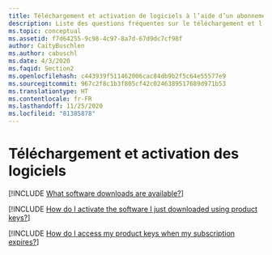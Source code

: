 ```yaml
---
title: Téléchargement et activation de logiciels à l’aide d’un abonnement Visual Studio
description: Liste des questions fréquentes sur le téléchargement et l’activation de logiciels.
ms.topic: conceptual
ms.assetid: f7d64255-9c98-4c97-8a7d-67d9dc7cf98f
author: CaityBuschlen
ms.author: cabuschl
ms.date: 4/3/2020
ms.faqid: Section2
ms.openlocfilehash: c443939f511462006cac84db9b2f5c64e55577e9
ms.sourcegitcommit: 967c2f8c1b3f805cf42c0246389517689d971b53
ms.translationtype: HT
ms.contentlocale: fr-FR
ms.lasthandoff: 11/25/2020
ms.locfileid: "81385878"
---
```

# <a name="downloading-and-activating-software"></a>Téléchargement et activation des logiciels

[!INCLUDE [What software downloads are available?](includes/available-downloads.md)]

[!INCLUDE [How do I activate the software I just downloaded using product keys?](includes/key-activation.md)]

[!INCLUDE [How do I access my product keys when my subscription expires?](includes/access-keys.md)]
